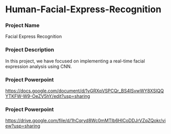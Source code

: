 # Human-Facial-Express-Recognition

### Project Name
Facial Express Recognition

### Project Description
In this project, we have focused on implementing a real-time facial expression analysis using CNN.

### Project Powerpoint
https://docs.google.com/document/d/1yGRXqVSPCQr_BS4ISvwWY8XSlQQYTKFW-W9-OeZV5hY/edit?usp=sharing

### Project Powerpoint
https://drive.google.com/file/d/1hCqryd8Wc0mMTlb6HICoDDJrVZqZQokr/view?usp=sharing
